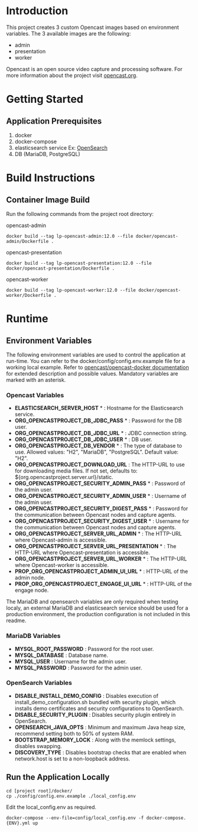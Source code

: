 # Introduction
This project creates 3 custom Opencast images based on environment variables. The 3 available images are the following:
-   admin
-   presentation
-   worker

Opencast is an open source video capture and processing software. For more information about the project visit [opencast.org](https://opencast.org/).

# Getting Started
## Application Prerequisites
1. docker
1. docker-compose
1. elasticsearch service Ex: [OpenSearch](https://opensearch.org/)
1. DB (MariaDB, PostgreSQL)

# Build Instructions
## Container Image Build
Run the following commands from the project root directory:

opencast-admin
```
docker build --tag lp-opencast-admin:12.0 --file docker/opencast-admin/Dockerfile .
```
opencast-presentation
```
docker build --tag lp-opencast-presentation:12.0 --file docker/opencast-presentation/Dockerfile .
```
opencast-worker
```
docker build --tag lp-opencast-worker:12.0 --file docker/opencast-worker/Dockerfile .
```

# Runtime
## Environment Variables
The following environment variables are used to control the application at run-time. You can refer to the docker/config/config.env.example file for a working local example. Refer to [opencast/opencast-docker documentation](https://github.com/opencast/opencast-docker#readme) for extended description and possible values. Mandatory variables are marked with an asterisk.

### Opencast Variables
-   **ELASTICSEARCH_SERVER_HOST** * : Hostname for the Elasticsearch service.
-   **ORG_OPENCASTPROJECT_DB_JDBC_PASS** * : Password for the DB user.
-   **ORG_OPENCASTPROJECT_DB_JDBC_URL** * : JDBC connection string.
-   **ORG_OPENCASTPROJECT_DB_JDBC_USER** * : DB user.
-   **ORG_OPENCASTPROJECT_DB_VENDOR** * : The type of database to use. Allowed values: "H2", "MariaDB", "PostgreSQL". Default value: "H2".
-   **ORG_OPENCASTPROJECT_DOWNLOAD_URL** : The HTTP-URL to use for downloading media files. If not set, defaults to: ${org.opencastproject.server.url}/static.
-   **ORG_OPENCASTPROJECT_SECURITY_ADMIN_PASS** * : Password of the admin user.
-   **ORG_OPENCASTPROJECT_SECURITY_ADMIN_USER** * : Username of the admin user.
-   **ORG_OPENCASTPROJECT_SECURITY_DIGEST_PASS** * : Password for the communication between Opencast nodes and capture agents.
-   **ORG_OPENCASTPROJECT_SECURITY_DIGEST_USER** * : Username for the communication between Opencast nodes and capture agents.
-   **ORG_OPENCASTPROJECT_SERVER_URL_ADMIN** * : The HTTP-URL where Opencast-admin is accessible.
-   **ORG_OPENCASTPROJECT_SERVER_URL_PRESENTATION** * : The HTTP-URL where Opencast-presentation is accessible.
-   **ORG_OPENCASTPROJECT_SERVER_URL_WORKER** * : The HTTP-URL where Opencast-worker is accessible.
-   **PROP_ORG_OPENCASTPROJECT_ADMIN_UI_URL** * : HTTP-URL of the admin node.
-   **PROP_ORG_OPENCASTPROJECT_ENGAGE_UI_URL** * : HTTP-URL of the engage node.

The MariaDB and opensearch variables are only required when testing localy, an external MariaDB and elasticsearch service should be used for a production environment, the production configuration is not included in this readme.
### MariaDB Variables
-   **MYSQL_ROOT_PASSWORD** : Password for the root user.
-   **MYSQL_DATABASE** : Database name.
-   **MYSQL_USER** : Username for the admin user.
-   **MYSQL_PASSWORD** : Password for the admin user.

### OpenSearch Variables
-   **DISABLE_INSTALL_DEMO_CONFIG** : Disables execution of install_demo_configuration.sh bundled with security plugin, which installs demo certificates and security configurations to OpenSearch.
-   **DISABLE_SECURITY_PLUGIN** : Disables security plugin entirely in OpenSearch.
-   **OPENSEARCH_JAVA_OPTS** : Minimum and maximum Java heap size, recommend setting both to 50% of system RAM.
-   **BOOTSTRAP_MEMORY_LOCK** : Along with the memlock settings, disables swapping.
-   **DISCOVERY_TYPE** : Disables bootstrap checks that are enabled when network.host is set to a non-loopback address.

## Run the Application Locally
```
cd [project root]/docker/
cp ./config/config.env.example ./local_config.env
```
Edit the local_config.env as required.
```
docker-compose --env-file=config/local_config.env -f docker-compose.{ENV}.yml up
```

